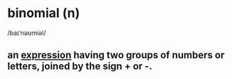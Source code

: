 # binomial (n)

/baɪˈnəʊmiəl/

## an [expression](../e/expression-n.md#a-group-of-signs-that-represent-an-idea-or-a-quantity) having two groups of numbers or letters, joined by the sign + or -.
